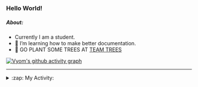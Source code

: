 ### Hello World!

##### About:
- Currently I am a student.
- 🌱 I’m learning how to make better documentation.
- 🌱 GO PLANT SOME TREES AT [TEAM TREES](https://teamtrees.org/)

[![Vyom's github activity graph](https://activity-graph.herokuapp.com/graph?username=Vyvy-vi)](https://github.com/ashutosh00710/github-readme-activity-graph)

---
<details>
  <summary>:zap: My Activity:</summary>
  
<!--START_SECTION:waka-->
![Code Time](http://img.shields.io/badge/Code%20Time-834%20hrs%2025%20mins-blue)

**I'm a Night 🦉** 

```text
🌞 Morning    77 commits     ██░░░░░░░░░░░░░░░░░░░░░░░   8.01% 
🌆 Daytime    279 commits    ███████░░░░░░░░░░░░░░░░░░   29.03% 
🌃 Evening    309 commits    ████████░░░░░░░░░░░░░░░░░   32.15% 
🌙 Night      296 commits    ███████░░░░░░░░░░░░░░░░░░   30.8%

```
📅 **I'm Most Productive on Sunday** 

```text
Monday       108 commits    ██░░░░░░░░░░░░░░░░░░░░░░░   11.24% 
Tuesday      137 commits    ███░░░░░░░░░░░░░░░░░░░░░░   14.26% 
Wednesday    167 commits    ████░░░░░░░░░░░░░░░░░░░░░   17.38% 
Thursday     131 commits    ███░░░░░░░░░░░░░░░░░░░░░░   13.63% 
Friday       120 commits    ███░░░░░░░░░░░░░░░░░░░░░░   12.49% 
Saturday     100 commits    ██░░░░░░░░░░░░░░░░░░░░░░░   10.41% 
Sunday       198 commits    █████░░░░░░░░░░░░░░░░░░░░   20.6%

```


📊 **This Week I Spent My Time On** 

```text
🔥 Editors: 
VS Code                  1 min               █████████████████████████   100.0%

🐱‍💻 Projects: 
palantir                 1 min               █████████████████████████   100.0%

```


 Last Updated on 18/07/2022 14:18:17 UTC
<!--END_SECTION:waka-->
</details>
